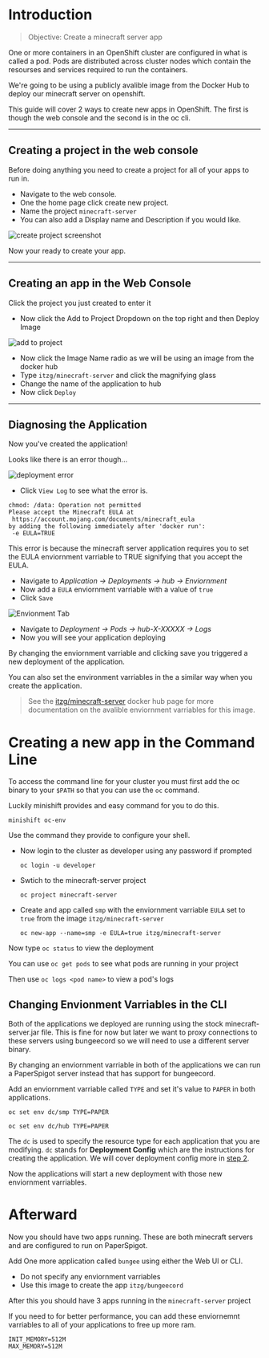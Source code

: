 # Introduction
> Objective: Create a minecraft server app

One or more containers in an OpenShift cluster are configured in what is called a pod. Pods are distributed across cluster nodes which contain the resourses and services required to run the containers.

We're going to be using a publicly avalible image from the Docker Hub to deploy our minecraft server on openshift.

This guide will cover 2 ways to create new apps in OpenShift. The first is though the web console and the second is in the oc cli.
***
## Creating a project in the web console
Before doing anything you need to create a project for all of your apps to run in.

* Navigate to the web console.
* One the home page click create new project.
* Name the project `minecraft-server`
* You can also add a Display name and Description if you would like.

![create project screenshot](./Screenshots/createProject.png)

Now your ready to create your app.
***
## Creating an app in the Web Console
Click the project you just created to enter it
* Now click the Add to Project Dropdown on the top right and then Deploy Image

![add to project](./Screenshots/addToProject.png)

* Now click the Image Name radio as we will be using an image from the docker hub
* Type `itzg/minecraft-server` and click the magnifying glass
* Change the name of the application to hub
* Now click `Deploy`
***
## Diagnosing the Application
Now you've created the application!

Looks like there is an error though...

![deployment error](./Screenshots/deploymentError.png)

* Click `View Log` to see what the error is.
 ```
chmod: /data: Operation not permitted
Please accept the Minecraft EULA at
  https://account.mojang.com/documents/minecraft_eula 
by adding the following immediately after 'docker run':
  -e EULA=TRUE
 ```
 This error is because the minecraft server application requires you to set the EULA enviornment varriable to TRUE signifying that you accept the EULA.
* Navigate to *Application -> Deployments -> hub -> Enviornment*
* Now add a `EULA` enviornment varriable with a value of `true`
* Click `Save`

![Envionment Tab](./Screenshots/addEnv.png)

* Navigate to *Deployment -> Pods -> hub-X-XXXXX -> Logs*
* Now you will see your application deploying

By changing the enviornment varriable and clicking save you triggered a new deployment of the application.

You can also set the environment varriables in the a similar way when you create the application.

> See the [itzg/minecraft-server](https://hub.docker.com/r/itzg/minecraft-server/) docker hub page for more documentation on the avalible enviornment varriables for this image.

# Creating a new app in the Command Line
To access the command line for your cluster you must first add the oc binary to your `$PATH` so that you can use the `oc` command.

Luckily minishift provides and easy command for you to do this.

`minishift oc-env`

Use the command they provide to configure your shell.

* Now login to the cluster as developer using any password if prompted

  `oc login -u developer`

* Swtich to the minecraft-server project

  `oc project minecraft-server`

* Create and app called `smp` with the enviornment varriable `EULA` set to `true` from the image `itzg/minecraft-server`

  `oc new-app --name=smp -e EULA=true itzg/minecraft-server`

Now type `oc status` to view the deployment

You can use `oc get pods` to see what pods are running in your project

Then use `oc logs <pod name>` to view a pod's logs

## Changing Envionment Varriables in the CLI
Both of the applications we deployed are running using the stock minecraft-server.jar file. This is fine for now but later we want to proxy connections to these servers using bungeecord so we will need to use a different server binary.

By changing an enviornment varriable in both of the applications we can run a PaperSpigot server instead that has support for bungeecord.

Add an enviornment varriable called `TYPE` and set it's value to `PAPER` in both applications.

`oc set env dc/smp TYPE=PAPER`

`oc set env dc/hub TYPE=PAPER`

The `dc` is used to specify the resource type for each application that you are modifying. `dc` stands for **Deployment Config** which are the instructions for creating the application. We will cover deployment config more in [step 2](./step2PersistentVolumes.md).

Now the applications will start a new deployment with those new enviornment varriables.

# Afterward
Now you should have two apps running. These are both minecraft servers and are configured to run on PaperSpigot.

Add One more application called `bungee` using either the Web UI or CLI.

* Do not specify any enviornment varriables
* Use this image to create the app `itzg/bungeecord`

After this you should have 3 apps running in the `minecraft-server` project

If you need to for better performance, you can add these enviornemnt varriables to all of your applications to free up more ram.
```
INIT_MEMORY=512M
MAX_MEMORY=512M
```